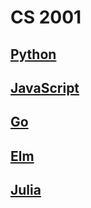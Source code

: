 CS 2001
=======


[Python](/notes/Python/README.md)
-------------------------

[JavaScript](/notes/JavaScript/README.md)
----------------------------------

[Go](/notes/Golang/README.md)
----------------------

[Elm](/notes/Elm/README.md)
--------------------

[Julia](/notes/Julia/README.md)
------------------------
